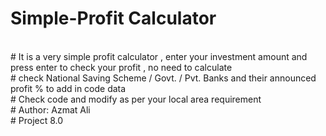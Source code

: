 # Simple-Profit Calculator
<br>
# It is a very simple profit calculator , enter your investment amount and press enter to check your profit , no need to calculate
<br>
# check National Saving Scheme / Govt. / Pvt. Banks and their announced profit % to add in code data
<br>
# Check code and modify as per your local area requirement
<br>
# Author: Azmat Ali
<br>
# Project 8.0

